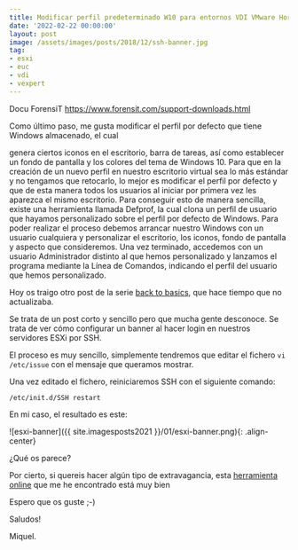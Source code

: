 ```yaml
---
title: Modificar perfil predeterminado W10 para entornos VDI VMware Horizon
date: '2022-02-22 00:00:00'
layout: post
image: /assets/images/posts/2018/12/ssh-banner.jpg
tag:
- esxi
- euc
- vdi
- vexpert
---
```


Docu ForensiT
https://www.forensit.com/support-downloads.html

Como último paso, me gusta modificar el perfil por defecto que tiene Windows almacenado, el cual

genera ciertos iconos en el escritorio, barra de tareas, así como establecer un fondo de pantalla y los
colores del tema de Windows 10.
Para que en la creación de un nuevo perfil en nuestro escritorio virtual sea lo más estándar y no tengamos que retocarlo, lo mejor es modificar el perfil por defecto y que de esta manera todos los usuarios al iniciar por primera vez les aparezca el mismo escritorio.
Para conseguir esto de manera sencilla, existe una herramienta llamada Defprof, la cual clona un perfil de usuario que hayamos personalizado sobre el perfil por defecto de Windows.
Para poder realizar el proceso debemos arrancar nuestro Windows con un usuario cualquiera y personalizar el escritorio, los iconos, fondo de pantalla y aspecto que consideremos.
Una vez terminado, accedemos con un usuario Administrador distinto al que hemos personalizado y lanzamos el programa mediante la Línea de Comandos, indicando el perfil del usuario que hemos personalizado.




Hoy os traigo otro post de la serie [back to basics](https://miquelmariano.github.io/tag/#/backtobasics), que hace tiempo que no actualizaba.

Se trata de un post corto y sencillo pero que mucha gente desconoce. Se trata de ver cómo configurar un banner al hacer login en nuestros servidores ESXi por SSH.

El proceso es muy sencillo, simplemente tendremos que editar el fichero  `vi /etc/issue` con el mensaje que queramos mostrar.

Una vez editado el fichero, reiniciaremos SSH con el siguiente comando:

```ssh
/etc/init.d/SSH restart
```

En mi caso, el resultado es este:

![esxi-banner]({{ site.imagesposts2021 }}/01/esxi-banner.png){: .align-center}

¿Qué os parece?

Por cierto, si quereis hacer algún tipo de extravagancia, esta [herramienta online](http://patorjk.com/software/taag/#p=testall&f=Arrows&t=miquelmariano.github.io) que me he encontrado está muy bien

Espero que os guste ;-)

Saludos!

Miquel.


